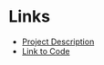 # Links
* [Project Description](https://github.com/Brandt-moreThan4/UT-Projects/blob/master/Finance/Security_Market_Line/BA%20692%20(Fall%202021)%20-%20HOMEWORK%20PROJECT%201.pdf)
* [Link to Code](https://github.com/Brandt-moreThan4/UT-Projects/blob/master/Finance/Security_Market_Line/Applied%20Valuation%20and%20Capital%20Markets%20-%20Homework%201.ipynb)